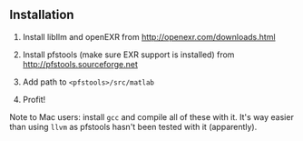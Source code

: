 



Installation 
------------

1. Install libIlm and openEXR from http://openexr.com/downloads.html

2. Install pfstools (make sure EXR support is installed) from http://pfstools.sourceforge.net

3. Add path to `<pfstools>/src/matlab`

4. Profit!

Note to Mac users: install `gcc` and compile all of these with it. It's way easier than using `llvm` as pfstools hasn't been tested with it (apparently). 

